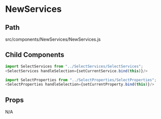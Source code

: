 # NewServices

## Path
src/components/NewServices/NewServices.js

## Child Components
```js
import SelectServices from "../SelectServices/SelectServices";
<SelectServices handleSelection={setCurrentService.bind(this)}/>
```

```js
import SelectProperties from "../SelectProperties/SelectProperties";
<SelectProperties handleSelection={setCurrentProperty.bind(this)}/>
```

## Props
N/A